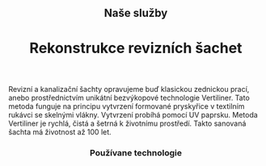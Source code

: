 <header class="page-header page-header--centered">
    <h2 class="page-header__subtitle">Naše služby</h2>
    <h1 class="page-header__title">Rekonstrukce revizních šachet</h1>
</header>

<section class="page-paragraph">
    <main class="page-paragraph__content">
        <p class="page-paragraph__text">Revizní a kanalizační šachty opravujeme buď klasickou zednickou prací, anebo prostřednictvím unikátní bezvýkopové technologie Vertiliner. Tato metoda funguje na principu vytvrzení formované pryskyřice v textilním rukávci se skelnými vlákny. Vytvrzení probíhá pomocí UV paprsku. Metoda Vertiliner je rychlá, čistá a šetrná k životnímu prostředí. Takto sanovaná šachta má životnost až 100 let.</p>
    </main>
</section>

<header class="page-header page-header--centered">
    <h3 class="page-header__section-title">Používane technologie</h3>
</header>

<section class="section section--wide section--centered">
    <InfoBox
      title="Bezvýkopová rekonstrukce revizních šachet metodou Vertiliner"
      text="Tato metoda funguje na principu vytvrzení formované pryskyřice v textilním rukávci se skelnými vlákny. Metoda Vertiliner je rychlá a šetrná k životnímu prostředí. Takto sanovaná šachta má životnost až 100 let."
      ctaUrl="/sluzby/revizni-sachty/vertiliner"
      ctaText="Zjistit více"
      imageUrl="/img/frontpage/4.png"
      :imageRight="true"
      :imageBig="true"
      :isBlue="true"
    />
    <InfoBox
      title="Bezvýkopová rekonstrukce kanalizačních šachet Zednickou metodou"
      text="Klasická zednická metoda opravy betonových kanalizačních šachet ze skruží DN 1000 s přechodovým konusem a rámem s poklopem."
      ctaUrl="/sluzby/revizni-sachty/zednicka-metoda"
      ctaText="Zjistit více"
      imageUrl="/img/frontpage/4.png"
      :imageLeft="true"
      :imageBig="true"
      :isWhite="true"
    />
</section>

<ReferencesSection/>

<AboutUsSection/>

<Contact />